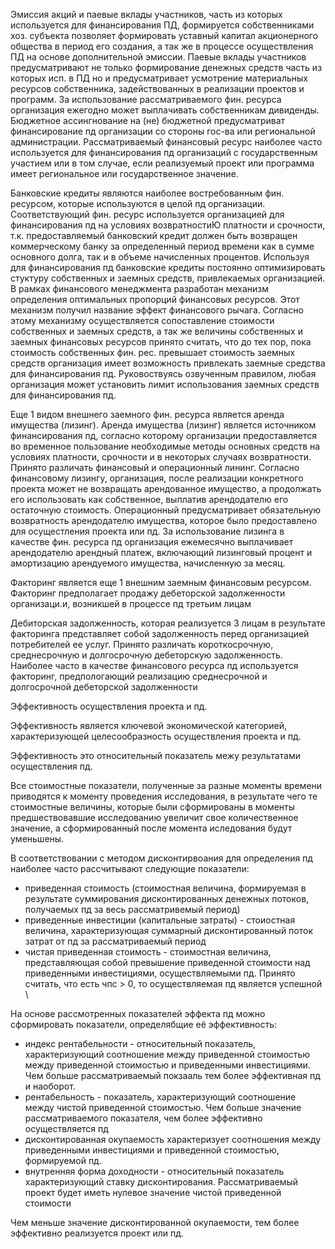 Эмиссия акций и паевые вклады участников, часть из которых используется для финансирования ПД, формируется собственниками хоз. субъекта позволяет формировать уставный капитал акционерного общества в период его создания, а так же в процессе осуществления ПД на основе дополнительной эмиссии. Паевые вклады участников предусматривают не только формирование денежных средств часть из которых исп. в ПД но и предусматривает усмотрение материальных ресурсов собственника, задействованных в реализации проектов и программ. За использование рассматриваемого фин. ресурса организация ежегодно может выплачивать собственникам дивиденды. Бюджетное ассингнование на (не) бюджетной предусматриват финансирование пд организации со стороны гос-ва или региональной администрации. Рассматриваемый финансовый ресурс наиболее часто используется для финансирования пд организаций с государственным участием или в том случае, если реализуемый проект или программа имеет региональное или государственное значение. 

Банковские кредиты являются наиболее востребованным фин. ресурсом, которые используются в целой пд организации. Соответствующий фин. ресурс используется организацией для финансирования пд на условиях возвратностиЮ платности и срочности, т.к. предоставляемый банковский кредит должен быть возвращен коммерческому банку за определенный период времени как в сумме основного долга, так и в объеме начисленных процентов. Используя для финансирования пд банковские кредиты постоянно оптимизировать стуктуру собственных и заемных средств, привлекаемых организацией. В рамках финансового менеджмента разработан механизм определения оптимальных пропорций финансовых ресурсов. Этот механизм получил название эффект финансового рычага.
Согласно этому механизму осуществляется сопоставление стоимости собственных и заемных средств, а так же величины собственных и заемных финансовых ресурсов принято считать, что до тех пор, пока стоимость собственных фин. рес. превышает стоимость заемных средств организация имеет возможность привлекать заемные средства для финансирования пд. Руковоствуясь озвученным правилом, любая организация может установить лимит использования заемных средств для финансирования пд. 

Еще 1 видом внешнего заемного фин. ресурса является аренда имущества (лизинг). Аренда имущества (лизинг) является источником финансирования пд, согласно которому организации предоставляется во временное пользование необходимые методы основных средств на условиях платности, срочности и в некоторых случаях возвратности. 
Принято различать финансовый и операционный лининг. Согласно финансовому лизингу, организация, после реализации конкретного проекта может не возвращать арендованное имущество, а продолжать его использовать как собственное, выплатив арендодателю его остаточную стоимость.
Операционный предусматривает обязательную возвратность арендодателю имущества, которое было предоставлено для осущестления проекта или пд. За использование лизинга в качестве фин. ресурса пд организация ежемесячно выплачивает арендодателю арендный платеж, включающий лизинговый процент и амортизацию арендуемого имущества, начисленную за месяц. 

Факторинг является еще 1 внешним заемным финансовым ресурсом. Факторинг предполагает продажу дебеторской задолженности организаци.и, возникшей в процессе пд третьим лицам 

Дебиторская задолженность, которая реализуется 3 лицам в результате факторинга представляет собой задолженность перед организацией потребителей ее услуг. Принято различать короткосрочную, среднесрочную и долгосрочную дебеторскую задолженность. Наиболее часто в качестве финансового ресурса пд используется факторинг, предпологающий реализацию среднесрочной и долгосрочной дебеторской задолженности


Эффективность осуществления проекта и пд.

Эффективность является ключевой экономической категорией, характеризующей целесообразность осуществления проекта и пд.

Эффективность это относительный показатель межу результатами осуществления пд.



Все стоимостные показатели, полученные за разные моменты времени приводятся к моменту проведения исследования, в результате чего те стоимостные величины, которые были сформированы в моменты предшествовавшие исследованию увеличит свое количественное значение, а сформированный после момента иследования будут уменьшены.

В соответствовании с методом дисконтирвоания для определения пд наиболее часто рассчитывают следующие показатели:
- приведенная стоимость (стоимостная величина, формируемая в результате суммирования дисконтированных денежных потоков, получаемых пд за весь рассматривемый период)
- приведенные инвестиции (капитальные затраты) - стоиостная величина, характеризующая суммарный дисконтированный поток затрат от пд за рассматриваемый период 
- чистая приведенная стоимость - стоимостная величина, представляющая собой превышение приведенной стоимости над приведенными инвестициями, осуществляемыми пд. Принято считать, что есть чпс > 0, то осуществляемая пд является успешной \


На основе рассмотренных показателей эффекта пд можно сформировать показатели, определябщие её эффективность:
- индекс рентабельности - относительный показатель, характеризующий соотношение между приведенной стоимостью между приведенной стоимостью и приведенными инвестициями. Чем больше рассматриваемый покзааль тем более эффективная пд и наоборот. 
- рентабельность - показатель, характеризующий соотношение между чистой приведенной стоимостью. Чем больше значение рассматриваемого показателя, чем более эффективно осуществляется пд 
- дисконтированная окупаемость характеризует соотношения между приведенными инвестициями и приведенной стоимостью, формируемой пд.
- внутренняя форма доходности - относительный показатель характеризующий ставку дисконтирования. Рассматриваемый проект будет иметь нулевое значение чистой приведенной стоимости 

Чем меньше значение дисконтированной окупаемости, тем более эффективно реализуется проект или пд.